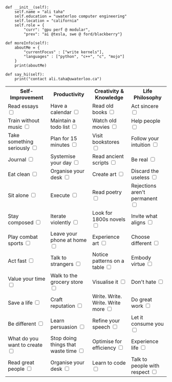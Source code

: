 
    def __init__(self):
        self.name = "ali taha"
        self.education = "uwaterloo computer engineering"
        self.location = "california"
        self.role = {
            "curr": "gpu perf @ modular",
            "prev": "ai @tesla, swe @ ford/blackberry"}

    def moreInfo(self):
        aboutMe = {
            "currentFocus" : ["write kernels"],
            "languages" : ["python", "c++", "c", "mojo"]
        }
        print(aboutMe)

    def say_hi(self):
        print("contact ali.taha@uwaterloo.ca")
<table>
  <tr>
    <th>Self-Improvement</th>
    <th>Productivity</th>
    <th>Creativity & Knowledge</th>
    <th>Life Philosophy</th>
  </tr>
  <tr>
    <td>Read essays <input type="checkbox"></td>
    <td>Have a calendar <input type="checkbox"></td>
    <td>Read old books <input type="checkbox"></td>
    <td>Act sincere <input type="checkbox"></td>
  </tr>
  <tr>
    <td>Train without music <input type="checkbox"></td>
    <td>Maintain a todo list <input type="checkbox"></td>
    <td>Watch old movies <input type="checkbox"></td>
    <td>Help people <input type="checkbox"></td>
  </tr>
  <tr>
    <td>Take something seriously <input type="checkbox"></td>
    <td>Plan for 15 minutes <input type="checkbox"></td>
    <td>Visit bookstores <input type="checkbox"></td>
    <td>Follow your intuition <input type="checkbox"></td>
  </tr>
  <tr>
    <td>Journal <input type="checkbox"></td>
    <td>Systemise your day <input type="checkbox"></td>
    <td>Read ancient scripts <input type="checkbox"></td>
    <td>Be real <input type="checkbox"></td>
  </tr>
  <tr>
    <td>Eat clean <input type="checkbox"></td>
    <td>Organise your desk <input type="checkbox"></td>
    <td>Create art <input type="checkbox"></td>
    <td>Discard the useless <input type="checkbox"></td>
  </tr>
  <tr>
    <td>Sit alone <input type="checkbox"></td>
    <td>Execute <input type="checkbox"></td>
    <td>Read poetry <input type="checkbox"></td>
    <td>Rejections aren't permanent <input type="checkbox"></td>
  </tr>
  <tr>
    <td>Stay composed <input type="checkbox"></td>
    <td>Iterate violently <input type="checkbox"></td>
    <td>Look for 1800s novels <input type="checkbox"></td>
    <td>Invite what aligns <input type="checkbox"></td>
  </tr>
  <tr>
    <td>Play combat sports <input type="checkbox"></td>
    <td>Leave your phone at home <input type="checkbox"></td>
    <td>Experience art <input type="checkbox"></td>
    <td>Choose different <input type="checkbox"></td>
  </tr>
  <tr>
    <td>Act fast <input type="checkbox"></td>
    <td>Talk to strangers <input type="checkbox"></td>
    <td>Notice patterns on a table <input type="checkbox"></td>
    <td>Embody virtue <input type="checkbox"></td>
  </tr>
  <tr>
    <td>Value your time <input type="checkbox"></td>
    <td>Walk to the grocery store <input type="checkbox"></td>
    <td>Visualise it <input type="checkbox"></td>
    <td>Don't hate <input type="checkbox"></td>
  </tr>
  <tr>
    <td>Save a life <input type="checkbox"></td>
    <td>Craft reputation <input type="checkbox"></td>
    <td>Write. Write. Write. Write more <input type="checkbox"></td>
    <td>Do great work <input type="checkbox"></td>
  </tr>
  <tr>
    <td>Be different <input type="checkbox"></td>
    <td>Learn persuasion <input type="checkbox"></td>
    <td>Refine your speech <input type="checkbox"></td>
    <td>Let it consume you <input type="checkbox"></td>
  </tr>
  <tr>
    <td>What do you want to create <input type="checkbox"></td>
    <td>Stop doing things that waste time <input type="checkbox"></td>
    <td>Optimise for efficiency <input type="checkbox"></td>
    <td>Experience life <input type="checkbox"></td>
  </tr>
  <tr>
    <td>Read great people <input type="checkbox"></td>
    <td>Organise your desk <input type="checkbox"></td>
    <td>Learn to code <input type="checkbox"></td>
    <td>Talk to people with respect <input type="checkbox"></td>
  </tr>
</table>
